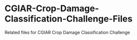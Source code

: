 # CGIAR-Crop-Damage-Classification-Challenge-Files

Related files for CGIAR Crop Damage Classification Challenge
